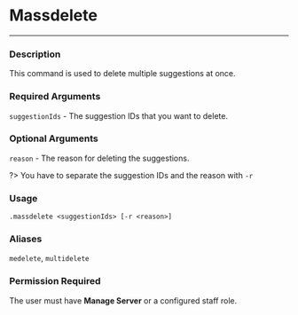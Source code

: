 # Massdelete
---
### Description
This command is used to delete multiple suggestions at once.
### Required Arguments
`suggestionIds` - The suggestion IDs that you want to delete.
### Optional Arguments
`reason` - The reason for deleting the suggestions.

?> You have to separate the suggestion IDs and the reason with `-r`
### Usage
```
.massdelete <suggestionIds> [-r <reason>]
```
### Aliases
`medelete`, `multidelete`
### Permission Required
The user must have **Manage Server** or a configured staff role.
